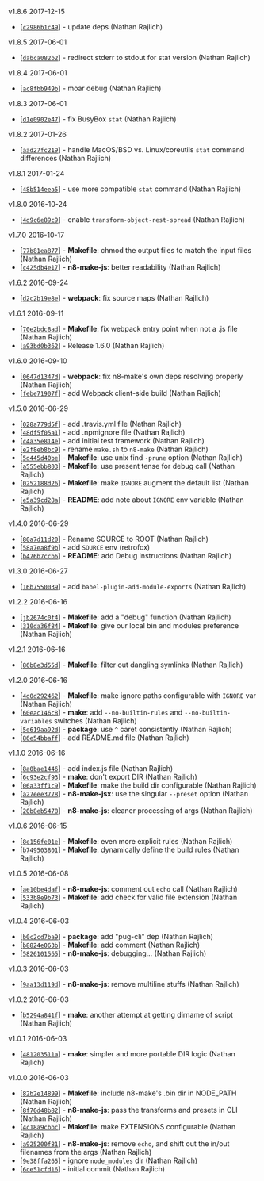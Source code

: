 v1.8.6 2017-12-15

* [[`c2986b1c49`](https://github.com/TooTallNate/n8-make/commit/c2986b1c49)] - update deps (Nathan Rajlich)

v1.8.5 2017-06-01

* [[`dabca082b2`](https://github.com/TooTallNate/n8-make/commit/dabca082b2)] - redirect stderr to stdout for stat version (Nathan Rajlich)

v1.8.4 2017-06-01

* [[`ac8fbb949b`](https://github.com/TooTallNate/n8-make/commit/ac8fbb949b)] - moar debug (Nathan Rajlich)

v1.8.3 2017-06-01

* [[`d1e0902e47`](https://github.com/TooTallNate/n8-make/commit/d1e0902e47)] - fix BusyBox `stat` (Nathan Rajlich)

v1.8.2 2017-01-26

* [[`aad27fc219`](https://github.com/TooTallNate/n8-make/commit/aad27fc219)] - handle MacOS/BSD vs. Linux/coreutils `stat` command differences (Nathan Rajlich)

v1.8.1 2017-01-24

* [[`48b514eea5`](https://github.com/TooTallNate/n8-make/commit/48b514eea5)] - use more compatible `stat` command (Nathan Rajlich)

v1.8.0 2016-10-24

* [[`4d9c6e89c9`](https://github.com/TooTallNate/n8-make/commit/4d9c6e89c9)] - enable `transform-object-rest-spread` (Nathan Rajlich)

v1.7.0 2016-10-17

* [[`77b81ea877`](https://github.com/TooTallNate/n8-make/commit/77b81ea877)] - **Makefile**: chmod the output files to match the input files (Nathan Rajlich)
* [[`c425db4e17`](https://github.com/TooTallNate/n8-make/commit/c425db4e17)] - **n8-make-js**: better readability (Nathan Rajlich)

v1.6.2 2016-09-24

* [[`d2c2b19e8e`](https://github.com/TooTallNate/n8-make/commit/d2c2b19e8e)] - **webpack**: fix source maps (Nathan Rajlich)

v1.6.1 2016-09-11

* [[`70e2bdc8ad`](https://github.com/TooTallNate/n8-make/commit/70e2bdc8ad)] - **Makefile**: fix webpack entry point when not a .js file (Nathan Rajlich)
* [[`a93bd0b362`](https://github.com/TooTallNate/n8-make/commit/a93bd0b362)] - Release 1.6.0 (Nathan Rajlich)

v1.6.0 2016-09-10

* [[`0647d1347d`](https://github.com/TooTallNate/n8-make/commit/0647d1347d)] - **webpack**: fix n8-make's own deps resolving properly (Nathan Rajlich)
* [[`febe71907f`](https://github.com/TooTallNate/n8-make/commit/febe71907f)] - add Webpack client-side build (Nathan Rajlich)

v1.5.0 2016-06-29

* [[`028a779d5f`](https://github.com/TooTallNate/n8-make/commit/028a779d5f)] - add .travis.yml file (Nathan Rajlich)
* [[`48df5f05a1`](https://github.com/TooTallNate/n8-make/commit/48df5f05a1)] - add .npmignore file (Nathan Rajlich)
* [[`c4a35e814e`](https://github.com/TooTallNate/n8-make/commit/c4a35e814e)] - add initial test framework (Nathan Rajlich)
* [[`e2f8eb8bc9`](https://github.com/TooTallNate/n8-make/commit/e2f8eb8bc9)] - rename `make.sh` to `n8-make` (Nathan Rajlich)
* [[`5d445d40be`](https://github.com/TooTallNate/n8-make/commit/5d445d40be)] - **Makefile**: use unix find `-prune` option (Nathan Rajlich)
* [[`a555ebb803`](https://github.com/TooTallNate/n8-make/commit/a555ebb803)] - **Makefile**: use present tense for debug call (Nathan Rajlich)
* [[`0252188d26`](https://github.com/TooTallNate/n8-make/commit/0252188d26)] - **Makefile**: make `IGNORE` augment the default list (Nathan Rajlich)
* [[`e5a39cd28a`](https://github.com/TooTallNate/n8-make/commit/e5a39cd28a)] - **README**: add note about `IGNORE` env variable (Nathan Rajlich)

v1.4.0 2016-06-29

* [[`80a7d11d20`](https://github.com/TooTallNate/n8-make/commit/80a7d11d20)] - Rename SOURCE to ROOT (Nathan Rajlich)
* [[`58a7ea8f9b`](https://github.com/TooTallNate/n8-make/commit/58a7ea8f9b)] - add `SOURCE` env (retrofox)
* [[`b476b7ccb6`](https://github.com/TooTallNate/n8-make/commit/b476b7ccb6)] - **README**: add Debug instructions (Nathan Rajlich)

v1.3.0 2016-06-27

* [[`16b7550039`](https://github.com/TooTallNate/n8-make/commit/16b7550039)] - add `babel-plugin-add-module-exports` (Nathan Rajlich)

v1.2.2 2016-06-16

* [[`jb2674c0f4`](https://github.com/TooTallNate/n8-make/commit/bb2674c0f4)] - **Makefile**: add a "debug" function (Nathan Rajlich)
* [[`310da36f84`](https://github.com/TooTallNate/n8-make/commit/310da36f84)] - **Makefile**: give our local bin and modules preference (Nathan Rajlich)

v1.2.1 2016-06-16

* [[`86b8e3d55d`](https://github.com/TooTallNate/n8-make/commit/86b8e3d55d)] - **Makefile**: filter out dangling symlinks (Nathan Rajlich)

v1.2.0 2016-06-16

* [[`4d0d292462`](https://github.com/TooTallNate/n8-make/commit/4d0d292462)] - **Makefile**: make ignore paths configurable with `IGNORE` var (Nathan Rajlich)
* [[`60eac146c8`](https://github.com/TooTallNate/n8-make/commit/60eac146c8)] - **make**: add `--no-builtin-rules` and `--no-builtin-variables` switches (Nathan Rajlich)
* [[`5d619aa92d`](https://github.com/TooTallNate/n8-make/commit/5d619aa92d)] - **package**: use `^` caret consistently (Nathan Rajlich)
* [[`86e54bbaff`](https://github.com/TooTallNate/n8-make/commit/86e54bbaff)] - add README.md file (Nathan Rajlich)

v1.1.0 2016-06-16

* [[`8a0bae1446`](https://github.com/TooTallNate/n8-make/commit/8a0bae1446)] - add index.js file (Nathan Rajlich)
* [[`6c93e2cf93`](https://github.com/TooTallNate/n8-make/commit/6c93e2cf93)] - **make**: don't export DIR (Nathan Rajlich)
* [[`06a33ff1c9`](https://github.com/TooTallNate/n8-make/commit/06a33ff1c9)] - **Makefile**: make the build dir configurable (Nathan Rajlich)
* [[`a27eee3778`](https://github.com/TooTallNate/n8-make/commit/a27eee3778)] - **n8-make-jsx**: use the singular `--preset` option (Nathan Rajlich)
* [[`20b8eb5478`](https://github.com/TooTallNate/n8-make/commit/20b8eb5478)] - **n8-make-js**: cleaner processing of args (Nathan Rajlich)

v1.0.6 2016-06-15

* [[`8e156fe01e`](https://github.com/TooTallNate/n8-make/commit/8e156fe01e)] - **Makefile**: even more explicit rules (Nathan Rajlich)
* [[`b749503801`](https://github.com/TooTallNate/n8-make/commit/b749503801)] - **Makefile**: dynamically define the build rules (Nathan Rajlich)

v1.0.5 2016-06-08

* [[`ae10be4daf`](https://github.com/TooTallNate/n8-make/commit/ae10be4daf)] - **n8-make-js**: comment out `echo` call (Nathan Rajlich)
* [[`533b8e9b73`](https://github.com/TooTallNate/n8-make/commit/533b8e9b73)] - **Makefile**: add check for valid file extension (Nathan Rajlich)

v1.0.4 2016-06-03

* [[`b0c2cd7ba9`](https://github.com/TooTallNate/n8-make/commit/b0c2cd7ba9)] - **package**: add "pug-cli" dep (Nathan Rajlich)
* [[`b8824e063b`](https://github.com/TooTallNate/n8-make/commit/b8824e063b)] - **Makefile**: add comment (Nathan Rajlich)
* [[`5826101565`](https://github.com/TooTallNate/n8-make/commit/5826101565)] - **n8-make-js**: debugging... (Nathan Rajlich)

v1.0.3 2016-06-03

* [[`9aa13d119d`](https://github.com/TooTallNate/n8-make/commit/9aa13d119d)] - **n8-make-js**: remove multiline stuffs (Nathan Rajlich)

v1.0.2 2016-06-03

* [[`b5294a841f`](https://github.com/TooTallNate/n8-make/commit/b5294a841f)] - **make**: another attempt at getting dirname of script (Nathan Rajlich)

v1.0.1 2016-06-03

* [[`481203511a`](https://github.com/TooTallNate/n8-make/commit/481203511a)] - **make**: simpler and more portable DIR logic (Nathan Rajlich)

v1.0.0 2016-06-03

* [[`82b2e14899`](https://github.com/TooTallNate/n8-make/commit/82b2e14899)] - **Makefile**: include n8-make's .bin dir in NODE_PATH (Nathan Rajlich)
* [[`8f70d48b82`](https://github.com/TooTallNate/n8-make/commit/8f70d48b82)] - **n8-make-js**: pass the transforms and presets in CLI (Nathan Rajlich)
* [[`4c18a9cbbc`](https://github.com/TooTallNate/n8-make/commit/4c18a9cbbc)] - **Makefile**: make EXTENSIONS configurable (Nathan Rajlich)
* [[`a925200f81`](https://github.com/TooTallNate/n8-make/commit/a925200f81)] - **n8-make-js**: remove `echo`, and shift out the in/out filenames from the args (Nathan Rajlich)
* [[`9e38ffa265`](https://github.com/TooTallNate/n8-make/commit/9e38ffa265)] - ignore `node_modules` dir (Nathan Rajlich)
* [[`6ce51cfd16`](https://github.com/TooTallNate/n8-make/commit/6ce51cfd16)] - initial commit (Nathan Rajlich)
